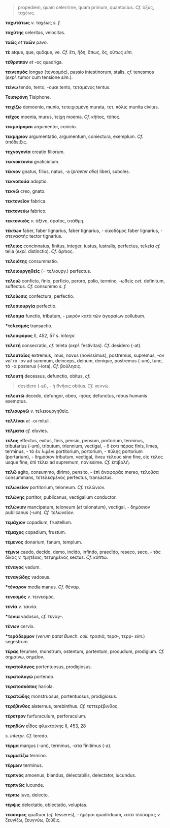 > propediem, quam celerrime, quam primum, quantocius. *Cf.* ὀξύς,
> ταχέως.

**ταχυτάτως** *v.* ταχέως *s. f.*

**ταχύτης** celeritas, velocitas.

**ταῶς** *et* **ταῶν** pavo.

**τὲ** atque, que, quŏque, ve. *Cf.* ἔτι, ἤδη, ὅπως, ὅς, οὕτως *sim.*

**τέθριππον** *et* -ος quadriga.

**τεινεσμός** longao (τενεσμός), passio intestinorum, stalis, *cf.*
tenesmos (*expl.* tumor cum tensione *sim.*).

**τείνω** tendo, tento, -ομαι tento, τεταμένος tentus.

**Τεισιφόνη** Tisiphone.

**τειχίζω** demoenio, munio, τετειχισμένη murata, τετ. πόλις munita
civitas.

**τεῖχος** moenia, murus, τείχη moenia. *Cf.* κῆπος, τόπος.

**τεκμαίρομαι** argumentor, conicio.

**τεκμήριον** argumentatio, argumentum, coniectura, exemplum. *Cf.*
ἀπόδειξις.

**τεχνογονία** creatio filiorum.

**τεκνοκτονία** gnaticidium.

**τέκνον** gnatus, filius, natus, -a (*praeter alia*) liberi, suboles.

**τεκνοποιία** adoptio.

**τεκνῶ** creo, gnato.

**τεκτονεῖον** fabrica.

**τεκτονεύω** fabrico.

**τεκτονικός** *v.* ἀξίνη, ὁραῖος, στάθμη.

**τέκτων** faber, faber lignarius, faber tignarius, - οἰκοδόμος faber
lignarius, - στεγαστής tector tignarius.

**τέλειος** concinnatus, finitus, integer, iustus, lustralis, perfectus,
τελεία *cf.* telia (*expl.* distinctio). *Cf.* ἄρτιος.

**τελειότης** consummatio.

**τελειουργηθείς** (= τελιουργ.) perfectus.

**τελειῶ** conficio, finio, perficio, peroro, polio, termino, -ωθείς
*cet.* definitum, suffectus. *Cf.* consummo *s. f.*

**τελείωσις** confectura, perfectio.

**τελεσιουργία** perfectio.

**τέλεσμα** functio, tributum, - μικρὸν κατὰ τῶν ἀγοραίων collubum.

**\*τελεσμός** transactio.

**τελεσφόρος** II, 452, 57 *s. interpr.*

**τελετή** consecratio, *cf.* teleta (*expl.* festivitas). *Cf.*
desidero (-at).

**τελευταῖος** extremus, imus, novus (novissimus), postremus, supremus,
-ον *vel* τὸ -ον ad summum, deinceps, deinum, denique, postremus (-um),
tunc, τὰ -α posterus (-iora). *Cf.* βούλησις.

**τελευτή** decessus, defunctio, obitus, *cf.*

> desidero (-at), - ἡ θνῆσις obitus. *Cf.* γεννώ.

**τελευτῶ** decedo, defungor, obeo, -ήσας defunctus, rebus humanis
exemptus.

**τελιουργῶ** *v.* τελειουργηθείς.

**τελλῖναι** *et* -οι mituli.

**τέλματα** *cf.* eluvies.

**τέλος** effectus, exitus, finis, pensio, pensum, portorium, terminus,
tributarius (-um), tributum, triennium, vectigal, - ὅ ἐστι πέρας finis,
limes, terminus, - τὸ ἐν λιμένι portitorium, portorium, - πύλης
portorium (portarium), - δημόσιον tributum, vectigal, ἄνευ τέλους sine
fine, εἰς τέλος usque fine, ἐπὶ τέλει ad supremum, novissime. *Cf.*
ἐπιβολή.

**τελῶ** agito, consummo, dirimo, pensito, - ἐπὶ ἀναφορᾶς mereo, τελοῦσα
consummans, τετελεσμένος perfectus, transactus.

**τελωνεῖον** portitorium, teloneum. *Cf.* τελώνιον.

**τελώνης** portitor, publicanus, vectigalium conductor.

**τελώνιον** mancipatum, teloneum (*et* telonatum), vectigal, - δημόσιον
publicanus (-um). *Cf.* τελωνεῖον.

**τεμάχιον** copadium, frustellum.

**τέμαχος** copadium, frustum.

**τέμενος** donarium, fanum, templum.

**τέμνω** caedo, decīdo, demo, incīdo, infindo, praecīdo, reseco,
seco, - τὰς δίκας *v.* τμητέαις; τετμημένος sectus. *Cf.* κόπτω.

**τέναγος** vadum.

**τεναγώδης** vadosus.

**\*τέναρον** media manus. *Cf.* θέναρ.

**τενεσμός** *v.* τεινεσμός.

**τενία** *v.* ταινία.

**\*τενία** vadosus, *cf.* τεναγ-.

**τένων** cervix.

**\*τεράδερμον** (*verum patat Buech. coll.* τρασιά, τερσ-, τερρ-
*sim.*) segestrum.

**τέρας** ferumen, monstrum, ostentum, portentum, procudium, prodigium.
*Cf.* σημαίνω, σημεῖον.

**τερατολόγος** portentuosus, prodigiosus.

**τερατολογῶ** portendo.

**τερατοσκόπος** hariola.

**τερατώδης** monstruosus, portentuosus, prodigiosus.

**τερέβινθος** alaternus, terebinthus. *Cf.* τεττερέβινθος.

**τέρετρον** furfuraculum, perforaculum.

**τερηδών** εἶδος φλυκταίνης II, 453, 28

*s.* *interpr. Cf.* teredo.

**τέρμα** margus (-um), terminus, -ατα finitimus (-a).

**τερματίζω** termino.

**τέρμων** terminus.

**τερπνός** amoenus, blandus, delectabilis, delectator, iucundus.

**τερπνῶς** iucunde.

**τέρπω** iuvo, delecto.

**τέρψις** delectatio, oblectatio, voluptas.

**τέσσαρες** quattuor (*cf.* tesseres), - ἡμέραι quadriduum, κατὰ
τέσσαρας *v.* ζευγίζω, ζευγνύω, ζεῦξις.
